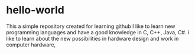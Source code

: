 # hello-world
This a simple repository created for learning github
I like to learn new programming languages and have a good knowledge in C, C++, Java, C#.
i like to learn about the new possibilities in hardware design and work in computer hardware,
